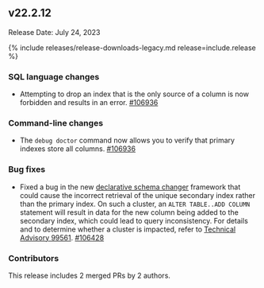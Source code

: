 ## v22.2.12

Release Date: July 24, 2023

{% include releases/release-downloads-legacy.md release=include.release %}

<h3 id="v22-2-12-sql-language-changes">SQL language changes</h3>

- Attempting to drop an index that is the only source of a column is now forbidden and results in an error. [#106936](https://github.com/cockroachdb/cockroach/pull/106936)

<h3 id="v22-2-12-command-line-changes">Command-line changes</h3>

- The `debug doctor` command now allows you to verify that primary indexes store all columns. [#106936](https://github.com/cockroachdb/cockroach/pull/106936)

<h3 id="v22-2-12-bug-fixes">Bug fixes</h3>

- Fixed a bug in the new [declarative schema changer](https://www.cockroachlabs.com/docs/v23.1/online-schema-changes#declarative-schema-changer) framework that could cause the incorrect retrieval of the unique secondary index rather than the primary index. On such a cluster, an `ALTER TABLE..ADD COLUMN` statement will result in data for the new column being added to the secondary index, which could lead to query inconsistency. For details and to determine whether a cluster is impacted, refer to [Technical Advisory 99561](https://cockroachlabs.com/docs/advisories/a99561). [#106428](https://github.com/cockroachdb/cockroach/pull/106428)

<div class="release-note-contributors" markdown="1">

<h3 id="v22-2-12-contributors">Contributors</h3>

This release includes 2 merged PRs by 2 authors.

</div>
